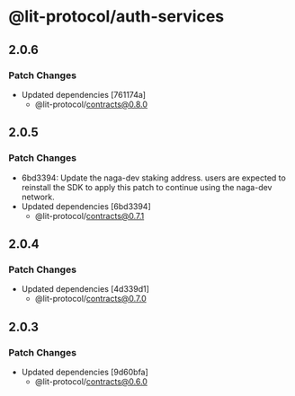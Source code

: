 # @lit-protocol/auth-services

## 2.0.6

### Patch Changes

- Updated dependencies [761174a]
  - @lit-protocol/contracts@0.8.0

## 2.0.5

### Patch Changes

- 6bd3394: Update the naga-dev staking address. users are expected to reinstall the SDK to apply this patch to continue using the naga-dev network.
- Updated dependencies [6bd3394]
  - @lit-protocol/contracts@0.7.1

## 2.0.4

### Patch Changes

- Updated dependencies [4d339d1]
  - @lit-protocol/contracts@0.7.0

## 2.0.3

### Patch Changes

- Updated dependencies [9d60bfa]
  - @lit-protocol/contracts@0.6.0
